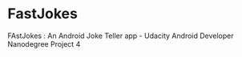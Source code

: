 # FastJokes
FAstJokes : An Android Joke Teller app - Udacity Android Developer Nanodegree Project 4
